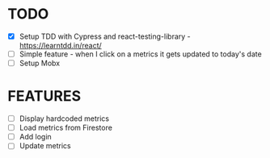 # TODO

- [x] Setup TDD with Cypress and react-testing-library - https://learntdd.in/react/
- [ ] Simple feature - when I click on a metrics it gets updated to today's date
- [ ] Setup Mobx

# FEATURES

- [ ] Display hardcoded metrics
- [ ] Load metrics from Firestore
- [ ] Add login
- [ ] Update metrics
